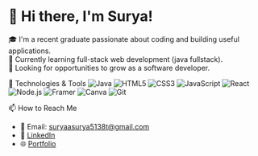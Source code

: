 # 👋 Hi there, I'm Surya!

🎓 I'm a recent graduate passionate about coding and building useful applications.  
🌱 Currently learning full-stack web development (java fullstack).  
🚀 Looking for opportunities to grow as a software developer.

 🔧 Technologies & Tools
![Java](https://img.shields.io/badge/-Java-007396?style=flat&logo=java)
![HTML5](https://img.shields.io/badge/-HTML5-E34F26?style=flat&logo=html5)
![CSS3](https://img.shields.io/badge/-CSS3-1572B6?style=flat&logo=css3)
![JavaScript](https://img.shields.io/badge/-JavaScript-F7DF1E?style=flat&logo=javascript)
![React](https://img.shields.io/badge/-React-61DAFB?style=flat&logo=react)
![Node.js](https://img.shields.io/badge/-Node.js-339933?style=flat&logo=node.js)
![Framer](https://img.shields.io/badge/-Framer-0055FF?style=flat&logo=framer&logoColor=white)
![Canva](https://img.shields.io/badge/-Canva-00C4CC?style=flat&logo=canva&logoColor=white)
![Git](https://img.shields.io/badge/-Git-F05032?style=flat&logo=git)

 📫 How to Reach Me

- 📧 Email: suryaasurya5138t@gmail.com
- 💼 [LinkedIn](https://www.linkedin.com/in/surya-v-96613830a/)
- 🌐 [Portfolio](https://suryaportfolio1.framer.website/)

